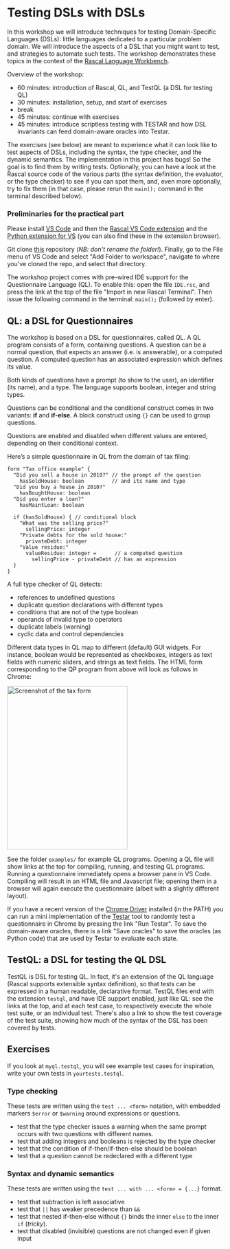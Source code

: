 
# Testing DSLs with DSLs

In this workshop we will introduce techniques for testing Domain-Specific Languages (DSLs): little languages dedicated to a particular problem domain.
We will introduce the aspects of a DSL that you might want to test, and strategies to automate such tests.
The workshop demonstrates these topics in the context of the [Rascal Language Workbench](https://www.rascal-mpl.org/).

Overview of the workshop:
- 60 minutes: introduction of Rascal, QL, and TestQL (a DSL for testing QL)
- 30 minutes: installation, setup, and start of exercises
- break
- 45 minutes: continue with exercises
- 45 minutes: introduce scriptless testing with TESTAR and how DSL invariants can feed domain-aware oracles into Testar.

The exercises (see below) are meant to experience what it can look like to test aspects of DSLs, including the syntax, the type checker, and the dynamic semantics. The implementation in this project has bugs! So the goal is to find them by writing tests. Optionally, you can have a look at the Rascal source code of the various parts (the syntax definition, the evaluator, or the type checker) to see if you can spot them, and, even more optionally, try to fix them (in that case, please rerun the `main();` command in the terminal described below). 

### Preliminaries for the practical part

Please install [VS Code](https://code.visualstudio.com/) and then the [Rascal VS Code extension](https://marketplace.visualstudio.com/items?itemName=usethesource.rascalmpl) and the [Python extension for VS](https://marketplace.visualstudio.com/items?itemName=ms-python.python) (you can also find these in the extension browser).

Git clone [this](https://github.com/cwi-swat/testing-dsls-with-dsls) repository (_NB: don't rename the folder!_). Finally, go to the File menu of VS Code and select "Add Folder to workspace", navigate to where you've cloned the repo, and select that directory. 

The workshop project comes with pre-wired IDE support for the Questionnaire Language (QL). 
To enable this: open the file `IDE.rsc`, and press the link at the top of the file "Import in new Rascal Terminal".
Then issue the following command in the terminal: `main();` (followed by enter).

## QL: a DSL for Questionnaires

The workshop is based on a DSL for questionnaires, called QL. A QL program consists of a form, containing questions. A question can be a normal question, that expects an answer (i.e. is answerable), or a computed question. A computed question has an associated expression which defines its value. 

Both kinds of questions have a prompt (to show to the user), an identifier (its name), and a type. The language supports boolean, integer and string types.

Questions can be conditional and the conditional construct comes in two variants: **if** and **if-else**. A block construct using `{}` can be used to group questions.

Questions are enabled and disabled when different values are entered, depending on their conditional context.

Here’s a simple questionnaire in QL from the domain of tax filing:
```
form "Tax office example" { 
  "Did you sell a house in 2010?" // the prompt of the question
    hasSoldHouse: boolean         // and its name and type
  "Did you buy a house in 2010?"
    hasBoughtHouse: boolean
  "Did you enter a loan?"
    hasMaintLoan: boolean
    
  if (hasSoldHouse) { // conditional block
    "What was the selling price?"
      sellingPrice: integer
    "Private debts for the sold house:"
      privateDebt: integer
    "Value residue:"
      valueResidue: integer =      // a computed question
        sellingPrice - privateDebt // has an expression 
  }
}
```

A full type checker of QL detects:
- references to undefined questions
- duplicate question declarations with different types
- conditions that are not of the type boolean
- operands of invalid type to operators
- duplicate labels (warning)
- cyclic data and control dependencies

Different data types in QL map to different (default) GUI widgets. For instance, boolean would be represented as checkboxes, integers as text fields with numeric sliders, and strings as text fields. The HTML form corresponding to the QP program from above will look as follows in Chrome:

<img src="https://github.com/cwi-swat/testing-dsls-with-dsls/blob/main/examples/tax.png" alt="Screenshot of the tax form" width="280" height="380" />

See the folder `examples/` for example QL programs. Opening a QL file will show links at the top for compiling, running, and testing QL programs. 
Running a questionnaire immediately opens a browser pane in VS Code. Compiling will result in an HTML file and Javascript file; opening
them in a browser will again execute the questionnaire (albeit with a slightly different layout).

If you have a recent version of the [Chrome Driver](https://googlechromelabs.github.io/chrome-for-testing/) installed (in the PATH) you can run a mini implementation of the [Testar](www.testar.org) tool to randomly test a questionnaire in Chrome by pressing the link "Run Testar". To save the domain-aware oracles, there is a link "Save oracles" to save the oracles (as Python code) that are used by Testar to evaluate each state. 


## TestQL: a DSL for testing the QL DSL

TestQL is DSL for testing QL. In fact, it's an extension of the QL language (Rascal supports extensible syntax definition), so that tests can be expressed in a
human readable, declarative format. TestQL files end with the extension `testql`, and have IDE support enabled, just like QL: see the links at the top, and at
each test case, to respectively execute the whole test suite, or an individual test. There's also a link to show the test coverage of the test suite, showing how much of the syntax of the DSL has been covered by tests. 


## Exercises

If you look at `myql.testql`, you will see example test cases for inspiration, write your own tests in `yourtests.testql`. 

### Type checking

These tests are written using the `test ... <form>` notation, with embedded markers `$error` or `$warning` around expressions or questions. 

- test that the type checker issues a warning when the same prompt occurs with two questions with different names. 
- test that adding integers and booleans is rejected by the type checker
- test that the condition of if-then/if-then-else should be boolean
- test that a question cannot be redeclared with a different type

### Syntax and dynamic semantics

These tests are written using the `test ... with ... <form> = {...}` format. 

- test that subtraction is left associative
- test that `||` has weaker precedence than `&&`
- test that nested if-then-else without `{}` binds the inner `else` to the inner `if` (_tricky_).
 - test that disabled (invisible) questions are not changed even if given input











